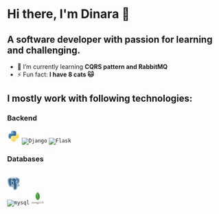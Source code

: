# Hi there, I'm Dinara 👋

## A software developer with passion for learning and challenging.

- 🌱 I’m currently learning **CQRS pattern and RabbitMQ**
- ⚡ Fun fact: **I have 8 cats 🐱**

## I mostly work with following technologies:

### Backend

<code><img src="https://raw.githubusercontent.com/devicons/devicon/master/icons/python/python-original.svg" alt="Python" width="30" height="30"/></code>
<code><img src="https://www.djangoproject.com/m/img/logos/django-logo-positive.svg" alt="Django" width="30" height="30"/></code>
<code><img src="https://www.vectorlogo.zone/logos/pocoo_flask/pocoo_flask-icon.svg" alt="Flask" width="30" height="30"/></code>

### Databases

<code> <img src="https://raw.githubusercontent.com/devicons/devicon/master/icons/postgresql/postgresql-plain.svg" alt="postgresql" width="30" height="30"/></code>
<code> <img src="https://www.mysql.com/common/logos/logo-mysql-170x115.png" alt="mysql" height="30"/></code>
<code><img src="https://raw.githubusercontent.com/devicons/devicon/master/icons/mongodb/mongodb-original-wordmark.svg" alt="mongodb" width="30" height="30"/></code>

<!--
**oftomorrow/oftomorrow** is a ✨ _special_ ✨ repository because its `README.md` (this file) appears on your GitHub profile.

Here are some ideas to get you started:

- 🔭 I’m currently working on ...
- 👯 I’m looking to collaborate on ...
- 🤔 I’m looking for help with ...
- 💬 Ask me about ...
- 📫 How to reach me: 
- 😄 Pronouns: ...
-->
